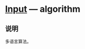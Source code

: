 [Input](https://github.com/jnxyx/Codility) — algorithm
==================================================


说明
-----------------------------------

多语言算法。
